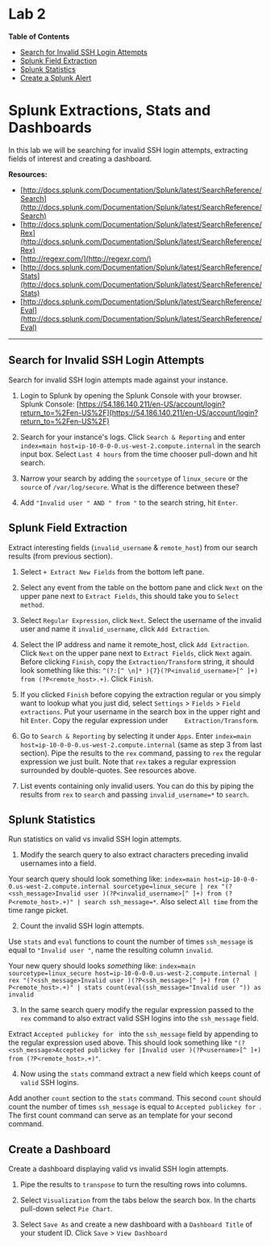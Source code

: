 # Lab 2

**Table of Contents**

- [Search for Invalid SSH Login Attempts](##search-for-invalid-ssh-login-attempts)
- [Splunk Field Extraction](##splunk-field-extraction)
- [Splunk Statistics](##splunk-statistics)
- [Create a Splunk Alert](##create-a-splunk-alert)


# Splunk Extractions, Stats and Dashboards

In this lab we will be searching for invalid SSH login attempts, extracting fields of interest and creating a dashboard.

**Resources:**

* [http://docs.splunk.com/Documentation/Splunk/latest/SearchReference/Search](http://docs.splunk.com/Documentation/Splunk/latest/SearchReference/Search)
* [http://docs.splunk.com/Documentation/Splunk/latest/SearchReference/Rex](http://docs.splunk.com/Documentation/Splunk/latest/SearchReference/Rex)
* [http://regexr.com/](http://regexr.com/)
* [http://docs.splunk.com/Documentation/Splunk/latest/SearchReference/Stats](http://docs.splunk.com/Documentation/Splunk/latest/SearchReference/Stats)
* [http://docs.splunk.com/Documentation/Splunk/latest/SearchReference/Eval](http://docs.splunk.com/Documentation/Splunk/latest/SearchReference/Eval)

---

## Search for Invalid SSH Login Attempts

Search for invalid SSH login attempts made against your instance.

1. Login to Splunk by opening the Splunk Console with your browser. Splunk Console: [https://54.186.140.211/en-US/account/login?return_to=%2Fen-US%2F](https://54.186.140.211/en-US/account/login?return_to=%2Fen-US%2F)

2. Search for your instance's logs. Click `Search & Reporting` and enter `index=main host=ip-10-0-0-0.us-west-2.compute.internal` in the search input box. Select `Last 4 hours` from the time chooser pull-down and hit search.

3. Narrow your search by adding the `sourcetype` of `linux_secure` or the `source` of `/var/log/secure`. What is the difference between these?

4. Add `"Invalid user " AND " from "` to the search string, hit `Enter`.

## Splunk Field Extraction

Extract interesting fields (`invalid_username` & `remote_host`) from our search results (from previous section).

1. Select `+ Extract New Fields` from the bottom left pane.

2. Select any event from the table on the bottom pane and click `Next` on the upper pane next to `Extract Fields`, this should take you to `Select method`.

3. Select `Regular Expression`, click `Next`. Select the username of the invalid user and name it `invalid_username`, click `Add Extraction`.

4. Select the IP address and name it remote_host, click `Add Extraction`. Click `Next` on the upper pane next to `Extract Fields`, click `Next` again. Before clicking `Finish`, copy the `Extraction/Transform` string, it should look something like this: `^(?:[^ \n]* ){7}(?P<invalid_username>[^ ]+) from (?P<remote_host>.+)`. Click `Finish`.

5. If you clicked `Finish` before copying the extraction regular or you simply want to lookup what you just did, select `Settings` > `Fields` > `Field extractions`. Put your username in the search box in the upper right and hit `Enter`. Copy the regular expression under ` 	Extraction/Transform`.

6. Go to `Search & Reporting` by selecting it under `Apps`. Enter `index=main host=ip-10-0-0-0.us-west-2.compute.internal` (same as step 3 from last section). Pipe the results to the `rex` command, passing to `rex` the regular expression we just built. Note that `rex` takes a regular expression surrounded by double-quotes. See resources above.

7. List events containing only invalid users. You can do this by piping the results from `rex` to `search` and passing `invalid_username=*` to `search`.

## Splunk Statistics

Run statistics on valid vs invalid SSH login attempts.

1. Modify the search query to also extract characters preceding invalid usernames into a field.

  Your search query should look something like: `index=main host=ip-10-0-0-0.us-west-2.compute.internal sourcetype=linux_secure | rex "(?<ssh_message>Invalid user )(?P<invalid_username>[^ ]+) from (?P<remote_host>.+)" | search ssh_message=*`. Also select `All time` from the time range picket.

2. Count the invalid SSH login attempts.

  Use `stats` and `eval` functions to count the number of times `ssh_message` is equal to `"Invalid user "`, name the resulting column `invalid`.

  Your new query should looks *something* like: `index=main sourcetype=linux_secure host=ip-10-0-0-0.us-west-2.compute.internal | rex "(?<ssh_message>Invalid user )(?P<ssh_message>[^ ]+) from (?P<remote_host>.+)" | stats count(eval(ssh_message="Invalid user ")) as invalid`

3. In the same search query modify the regular expression passed to the `rex` command to also extract valid SSH logins into the `ssh_message` field.

  Extract `Accepted publickey for ` into the `ssh_message` field by appending to the regular expression used above. This should look something like `"(?<ssh_message>Accepted publickey for |Invalid user )(?P<username>[^ ]+) from (?P<remote_host>.+)"`.

4. Now using the `stats` command extract a new field which keeps count of `valid` SSH logins.

  Add another `count` section to the `stats` command. This second `count` should count the number of times `ssh_message` is equal to `Accepted publickey for `. The first count command can serve as an template for your second command.

## Create a Dashboard

Create a dashboard displaying valid vs invalid SSH login attempts.

1. Pipe the results to `transpose` to turn the resulting rows into columns.

2. Select `Visualization` from the tabs below the search box. In the charts pull-down select `Pie Chart`.

3. Select `Save As` and create a new dashboard with a `Dashboard Title` of your student ID. Click `Save` > `View Dashboard`
